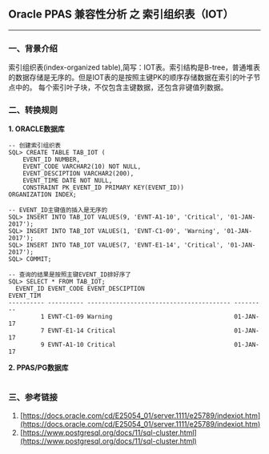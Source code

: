 ## Oracle PPAS 兼容性分析 之 索引组织表（IOT）
---

### 一、背景介绍
索引组织表(index-organized table),简写：IOT表。索引结构是B-tree，普通堆表的数据存储是无序的。但是IOT表的是按照主键PK的顺序存储数据在索引的叶子节点中的。
每个索引叶子块，不仅包含主键数据，还包含非键值列数据。


### 二、转换规则
**1. ORACLE数据库**
```
-- 创建索引组织表
SQL> CREATE TABLE TAB_IOT (
	EVENT_ID NUMBER,
	EVENT_CODE VARCHAR2(10) NOT NULL, 
	EVENT_DESCIPTION VARCHAR2(200),
	EVENT_TIME DATE NOT NULL,
	CONSTRAINT PK_EVENT_ID PRIMARY KEY(EVENT_ID)) 
ORGANIZATION INDEX;

-- EVENT_ID主键值的插入是无序的
SQL> INSERT INTO TAB_IOT VALUES(9, 'EVNT-A1-10', 'Critical', '01-JAN-2017'); 
SQL> INSERT INTO TAB_IOT VALUES(1, 'EVNT-C1-09', 'Warning', '01-JAN-2017'); 
SQL> INSERT INTO TAB_IOT VALUES(7, 'EVNT-E1-14', 'Critical', '01-JAN-2017');
SQL> COMMIT;

-- 查询的结果是按照主键EVENT_ID排好序了
SQL> SELECT * FROM TAB_IOT;
  EVENT_ID EVENT_CODE EVENT_DESCIPTION                         EVENT_TIM
---------- ---------- ---------------------------------------- ---------
         1 EVNT-C1-09 Warning                                  01-JAN-17
         7 EVNT-E1-14 Critical                                 01-JAN-17
         9 EVNT-A1-10 Critical                                 01-JAN-17

```

**2. PPAS/PG数据库**
```
```
### 三、参考链接
1. [https://docs.oracle.com/cd/E25054_01/server.1111/e25789/indexiot.htm](https://docs.oracle.com/cd/E25054_01/server.1111/e25789/indexiot.htm)
2. [https://www.postgresql.org/docs/11/sql-cluster.html](https://www.postgresql.org/docs/11/sql-cluster.html)
